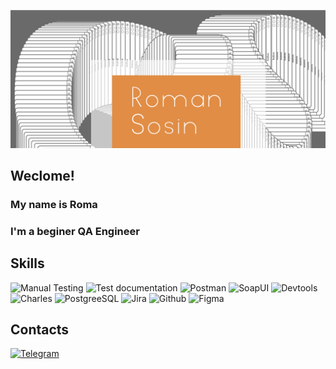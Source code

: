 [![Header](https://github.com/RomanSosin/RomanSosin/blob/main/assets/Header_sosin.jpg)](https://t.me/rom_hah)

## Weclome! 
### My name is Roma 
### I'm a beginer **QA Engineer**

## Skills 
![Manual Testing](https://img.shields.io/badge/-Manual_testing-df9a60?style=flat-square&logo=)
![Test documentation](https://img.shields.io/badge/-Test_documentation-df9a60?style=flat-square)
![Postman](https://img.shields.io/badge/-Postman-df9a60?style=flat-square&logo=postman)
![SoapUI](https://img.shields.io/badge/-SoapUI-df9a60?style=flat-square&logo=SoapUI)
![Devtools](https://img.shields.io/badge/-Devtools-df9a60?style=flat-square&logo=googlechrome)
![Charles](https://img.shields.io/badge/-Charles-df9a60?style=flat-square&logo=charles)
![PostgreeSQL](https://img.shields.io/badge/-PostgreeSQL-df9a60?style=flat-square&logo=PostgreeSQL)
![Jira](https://img.shields.io/badge/-Jira-df9a60?style=flat-square&logo=Jira)
![Github](https://img.shields.io/badge/-Github-df9a60?style=flat-square&logo=github)
![Figma](https://img.shields.io/badge/-Figma-df9a60?style=flat-square&logo=figma)


## Contacts 

[![Telegram](https://img.shields.io/badge/-Telegram-df9a60?style=flat-square&logo=Telegram)](https://t.me/rom_hah)
